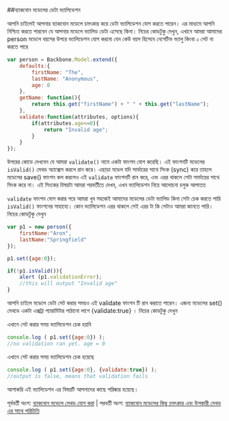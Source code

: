 ##ব্যাকবোন মডেলের ডেটা ভ্যালিডেশন

আপনি চাইলেই আপনার ব্যাকবোন মডেলে চমৎকার করে ডেটা ভ্যালিডেশন যোগ করতে পারেন। এর মাধ্যমে আপনি নিশ্চিত করতে পারবেন যে আপনার মডেলে ভ্যালিড ডেটা এসেছে কিনা। নিচের কোডটুকু দেখুন, এখানে আমরা আমাদের person মডেলে বয়সের উপরে ভ্যালিডেশন যোগ করবো যেন কেউ বয়স হিসেবে নেগেটিভ ভ্যালু কিংবা ০ সেট না করতে পারে

```js
var person = Backbone.Model.extend({
    defaults:{
        firstName: "The",
        lastName: "Anonymous",
        age: 0
    },
    getName: function(){
        return this.get("firstName") + " " + this.get("lastName");
    },
    validate:function(attributes, options){
        if(attributes.age<=0){
            return "Invalid age";
        }
    }
});
```

উপরের কোডে দেখবেন যে আমরা `validate()` নামে একটা ফাংশন যোগ করেছি। এই ফাংশনটি মডেলের `isValid()` মেথড অ্যাক্সেস করলে রান করে।  এছাড়া  মডেল যদি সার্ভারের সাথে সিংক (sync) করে তাহলে মডেলের save() ফাংশন কল করলেও এই `validate` ফাংশনটি রান করে, এবং এরর থাকলে সেটা সার্ভারের সাথে সিংক করে না। এই সিংকের বিষয়টা আমরা পরবর্তীতে দেখব, এখন ভ্যালিডেশন নিয়ে আলোচনা চলুক আপাতত 

`validate` ফাংশন যোগ করার পরে আমরা খুব সহজেই আমাদের মডেলের ডেটা ভ্যালিড কিনা সেটা চেক করতে পারি `isValid()` ফাংশনের সাহায্যে। কোন ভ্যালিডেশন এরর থাকলে সেই এরর টা কি সেটাও আমরা জানতে পারি।  নিচের কোডটুকু দেখুন 

```js
var p1 = new person({
    firstName:"Aron",
    lastName:"Springfield"
});

p1.set({age:0});

if(!p1.isValid()){
    alert (p1.validationError);
    //this will output "Invalid age"
}
```
আপনি চাইলে মডেলে ডেটা সেট করার সময়ও এই validate ফাংশন টি রান করাতে পারেন। এজন্য মডেলের set() মেথডে একটা এক্সট্রা প্যারামিটার পাঠানো লাগে {validate:true} ।  নিচের কোডটুকু দেখুন 

এখানে সেট করার সময় ভ্যালিডেশন চেক হয়নি 

```js
console.log ( p1.set({age:0}) );
//no validation ran yet. age = 0
```

এখানে সেট করার সময় ভ্যালিডেশন চেক হয়েছে 

```js
console.log ( p1.set({age:0}, {validate:true}) );
//output is false, means that validation fails
```

আশাকরি এই ভ্যালিডেশন এর বিষয়টি আপনাদের কাছে পরিষ্কার হয়েছে। 

পূর্ববর্তী অংশ: [ব্যাকবোন মডেলে মেথড যোগ করা](bb101p4.html)  | পরবর্তী অংশ: [ব্যাকবোন মডেলের কিছু চমৎকার এবং উপকারী মেথড এর সাথে পরিচিতি](bb101p6.html)
  